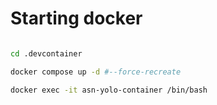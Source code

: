 # Starting docker

```bash

cd .devcontainer

docker compose up -d #--force-recreate

docker exec -it asn-yolo-container /bin/bash

```